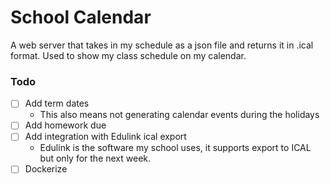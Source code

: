 # School Calendar
A web server that takes in my schedule as a json file and returns it in .ical format. Used to show my class schedule on my calendar.

### Todo
- [ ] Add term dates
    - This also means not generating calendar events during the holidays
- [ ] Add homework due
- [ ] Add integration with Edulink ical export
    - Edulink is the software my school uses, it supports export to ICAL but only for the next week.
- [ ] Dockerize
